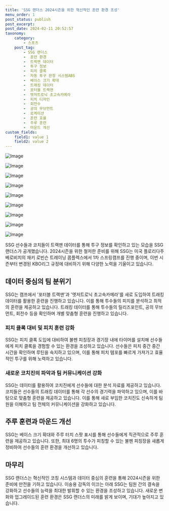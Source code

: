 ```yaml
---
title: 'SSG 랜더스 2024시즌을 위한 혁신적인 훈련 환경 조성'
menu_order: 1
post_status: publish
post_excerpt: 
post_date: 2024-02-11 20:52:57
taxonomy:
    category:
        - 스포츠
    post_tag:
        - SSG 랜더스
        -  훈련 환경
        -  트랙맨 데이터
        -  투구 정보
        -  피치 클록
        -  자동 투구 판정 시스템ABS
        -  베이스 크기 확대
        -  트래킹 데이터
        -  포터블 트랙맨
        -  엣저트로닉 초고속카메라
        -  피치 디자인
        -  회전수
        -  공의 무브먼트
        -  로케이션
        -  훈련 효율
        -  주루 훈련
        -  마운드 개선
custom_fields:
    field1: value 1
    field2: value 2
---
```


![Image](https://imgnews.pstatic.net/image/108/2024/02/11/0003214255_001_20240211161201207.jpg?type=w647)

![Image](https://imgnews.pstatic.net/image/108/2024/02/11/0003214255_002_20240211161201424.jpg?type=w647)

![Image](https://imgnews.pstatic.net/image/108/2024/02/11/0003214255_003_20240211161201510.jpg?type=w647)

![Image](https://imgnews.pstatic.net/image/108/2024/02/11/0003214255_004_20240211161201536.jpg?type=w647)

![Image](https://imgnews.pstatic.net/image/108/2024/02/11/0003214255_005_20240211161201621.jpg?type=w647)

![Image](https://imgnews.pstatic.net/image/108/2024/02/11/0003214255_006_20240211161201693.jpg?type=w647)

![Image](https://imgnews.pstatic.net/image/108/2024/02/11/0003214255_007_20240211161201722.jpg?type=w647)

![Image](https://imgnews.pstatic.net/image/108/2024/02/11/0003214255_008_20240211161201839.jpg?type=w647)

![Image](https://imgnews.pstatic.net/image/108/2024/02/11/0003214255_009_20240211161201962.jpg?type=w647)

SSG 선수들과 코치들이 트랙맨 데이터를 통해 투구 정보를 확인하고 있는 모습을 SSG 랜더스가 공개했습니다. 2024시즌을 위한 철저한 준비를 위해 SSG는 미국 플로리다주 베로비치의 재키 로빈슨 트레이닝 콤플렉스에서 1차 스프링캠프를 진행 중이며, 이번 시즌부터 변경된 KBO리그 규정에 대비하기 위해 다양한 노력을 기울이고 있습니다.
## 데이터 중심의 팀 분위기
SSG는 캠프에서 '포터블 트랙맨'과 '엣저트로닉 초고속카메라'를 새로 도입하여 트래킹 데이터를 활용한 훈련을 진행하고 있습니다. 이를 통해 투수들의 피치를 분석하고 최적의 훈련을 제공하고 있습니다. 트래킹 데이터를 통해 투수들의 릴리즈포인트, 공의 무브먼트, 회전수 등을 확인하며 개별 맞춤형 훈련을 진행하고 있습니다.
### 피치 클록 대비 및 피치 훈련 강화
SSG는 피치 클록 도입에 대비하여 불펜 피칭장과 경기장 내에 타이머를 설치해 선수들에게 피치 클록을 경험할 수 있는 환경을 조성하고 있습니다. 선수들은 피치 중간 중간 시간을 확인하며 루틴을 숙지하고 있으며, 이를 통해 피치 템포를 빠르게 가져가고 효율적인 투구를 위해 노력하고 있습니다.
### 새로운 코치진의 파악과 팀 커뮤니케이션 강화
SSG는 데이터를 활용하여 코치진에게 선수들에 대한 분석 자료를 제공하고 있습니다. 코치들은 선수들의 트래킹 데이터를 통해 각 선수의 경기력을 파악하고 있으며, 이를 바탕으로 맞춤형 훈련을 제공하고 있습니다. 이를 통해 새로 부임한 코치진도 신속하게 팀원을 이해하고 팀 전체의 커뮤니케이션을 강화하고 있습니다.
## 주루 훈련과 마운드 개선
SSG는 베이스 크기 확대와 주루 터치 스팟 표시를 통해 선수들에게 직관적으로 주루 훈련을 제공하고 있습니다. 또한, 최대 6명의 투수가 피칭할 수 있는 불펜 피칭장을 새롭게 정비하여 선수들의 훈련 환경을 개선하고 있습니다.
## 마무리
SSG 랜더스는 혁신적인 코칭 시스템과 데이터 중심의 훈련을 통해 2024시즌을 위한 준비에 만전을 기하고 있습니다. 이숭용 감독의 이끄는 아래 SSG는 팀원 간의 결속을 강화하고 선수들의 능력을 최대한 발휘할 수 있는 환경을 조성하고 있습니다. 새로운 변화와 업그레이드된 훈련 환경은 SSG 랜더스의 미래를 밝게 보이며, 기대가 높아지고 있습니다.
